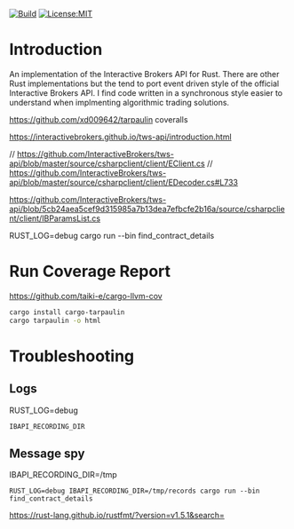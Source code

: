 [![Build](https://github.com/wboayue/rust-ibapi/workflows/ci/badge.svg)](https://github.com/wboayue/rust-ibapi/actions/workflows/ci.yml)
[![License:MIT](https://img.shields.io/badge/License-MIT-blue.svg)](https://opensource.org/licenses/MIT)

<!-- [![codecov](https://codecov.io/gh/wboayue/ibapi/branch/main/graph/badge.svg)](https://codecov.io/gh/wboayue/ibapi) -->

# Introduction

An implementation of the Interactive Brokers API for Rust. There are other Rust implementations but the tend to port event driven style of the official Interactive Brokers API. I find code written in a synchronous style easier to understand when implmenting
algorithmic trading solutions.


https://github.com/xd009642/tarpaulin
coveralls

https://interactivebrokers.github.io/tws-api/introduction.html


// https://github.com/InteractiveBrokers/tws-api/blob/master/source/csharpclient/client/EClient.cs
// https://github.com/InteractiveBrokers/tws-api/blob/master/source/csharpclient/client/EDecoder.cs#L733

https://github.com/InteractiveBrokers/tws-api/blob/5cb24aea5cef9d315985a7b13dea7efbcfe2b16a/source/csharpclient/client/IBParamsList.cs

RUST_LOG=debug cargo run --bin find_contract_details

# Run Coverage Report

https://github.com/taiki-e/cargo-llvm-cov

```bash
cargo install cargo-tarpaulin
cargo tarpaulin -o html
```

# Troubleshooting

## Logs
RUST_LOG=debug 

`IBAPI_RECORDING_DIR`

## Message spy

IBAPI_RECORDING_DIR=/tmp
```
RUST_LOG=debug IBAPI_RECORDING_DIR=/tmp/records cargo run --bin find_contract_details
```

https://rust-lang.github.io/rustfmt/?version=v1.5.1&search=
